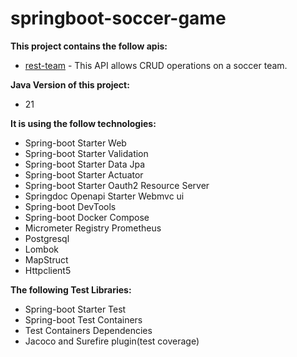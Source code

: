 # springboot-soccer-game

**This project contains the follow apis:**

- [rest-team](https://github.com/bantunes82/springboot-soccer-game/tree/main/rest-team) - This API allows CRUD operations on a soccer team.

**Java Version of this project:**
- 21

**It is using the follow technologies:**
- Spring-boot Starter Web
- Spring-boot Starter Validation
- Spring-boot Starter Data Jpa
- Spring-boot Starter Actuator
- Spring-boot Starter Oauth2 Resource Server
- Springdoc Openapi Starter Webmvc ui
- Spring-boot DevTools
- Spring-boot Docker Compose
- Micrometer Registry Prometheus
- Postgresql
- Lombok
- MapStruct
- Httpclient5

**The following Test Libraries:**
- Spring-boot Starter Test
- Spring-boot Test Containers
- Test Containers Dependencies
- Jacoco and Surefire plugin(test coverage)


